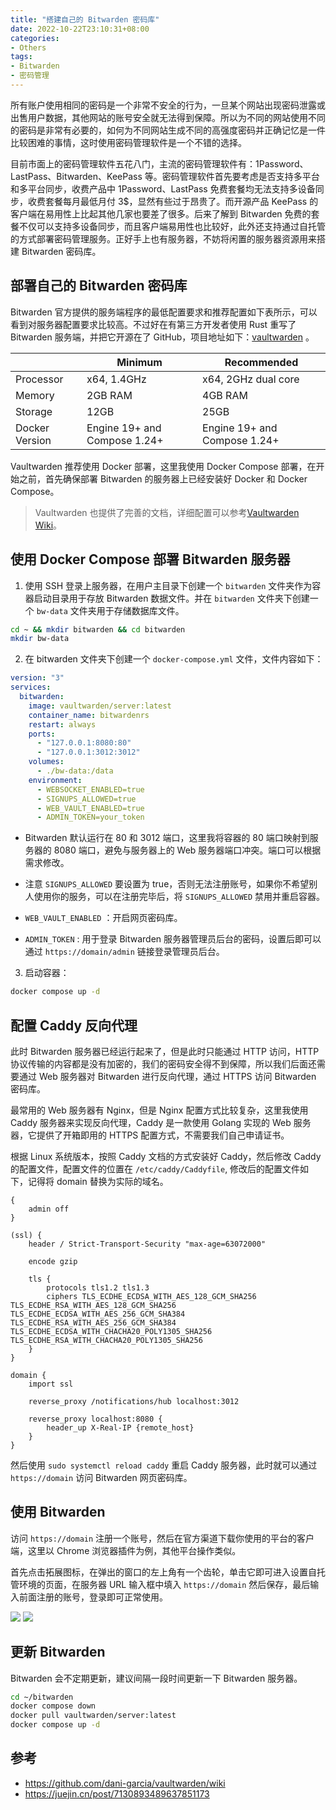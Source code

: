 ```yaml
---
title: "搭建自己的 Bitwarden 密码库"
date: 2022-10-22T23:10:31+08:00
categories: 
- Others
tags: 
- Bitwarden
- 密码管理
---
```


所有账户使用相同的密码是一个非常不安全的行为，一旦某个网站出现密码泄露或出售用户数据，其他网站的账号安全就无法得到保障。所以为不同的网站使用不同的密码是非常有必要的，如何为不同网站生成不同的高强度密码并正确记忆是一件比较困难的事情，这时使用密码管理软件是一个不错的选择。

目前市面上的密码管理软件五花八门，主流的密码管理软件有：1Password、LastPass、Bitwarden、KeePass 等。密码管理软件首先要考虑是否支持多平台和多平台同步，收费产品中 1Password、LastPass 免费套餐均无法支持多设备同步，收费套餐每月最低月付 3$，显然有些过于昂贵了。而开源产品 KeePass 的客户端在易用性上比起其他几家也要差了很多。后来了解到 Bitwarden 免费的套餐不仅可以支持多设备同步，而且客户端易用性也比较好，此外还支持通过自托管的方式部署密码管理服务。正好手上也有服务器，不妨将闲置的服务器资源用来搭建 Bitwarden 密码库。

## 部署自己的 Bitwarden 密码库

Bitwarden 官方提供的服务端程序的最低配置要求和推荐配置如下表所示，可以看到对服务器配置要求比较高。不过好在有第三方开发者使用 Rust 重写了 Bitwarden 服务端，并把它开源在了 GitHub，项目地址如下：[vaultwarden](https://github.com/dani-garcia/vaultwarden) 。

|                | Minimum                      | Recommended                  |
| -------------- | ---------------------------- | ---------------------------- |
| Processor      | x64, 1.4GHz                  | x64, 2GHz dual core          |
| Memory         | 2GB RAM                      | 4GB RAM                      |
| Storage        | 12GB                         | 25GB                         |
| Docker Version | Engine 19+ and Compose 1.24+ | Engine 19+ and Compose 1.24+ |

Vaultwarden 推荐使用 Docker 部署，这里我使用 Docker Compose 部署，在开始之前，首先确保部署 Bitwarden 的服务器上已经安装好 Docker 和 Docker Compose。

> Vaultwarden 也提供了完善的文档，详细配置可以参考[Vaultwarden Wiki](https://github.com/dani-garcia/vaultwarden/wiki)。

## 使用 Docker Compose 部署 Bitwarden 服务器

1. 使用 SSH 登录上服务器，在用户主目录下创建一个 `bitwarden` 文件夹作为容器启动目录用于存放 Bitwarden 数据文件。并在 `bitwarden` 文件夹下创建一个 `bw-data` 文件夹用于存储数据库文件。

```bash
cd ~ && mkdir bitwarden && cd bitwarden
mkdir bw-data
```

2. 在 bitwarden 文件夹下创建一个 `docker-compose.yml` 文件，文件内容如下：

```yml
version: "3"
services:
  bitwarden:
    image: vaultwarden/server:latest
    container_name: bitwardenrs
    restart: always
    ports:
      - "127.0.0.1:8080:80"
      - "127.0.0.1:3012:3012"
    volumes:
      - ./bw-data:/data
    environment:
      - WEBSOCKET_ENABLED=true
      - SIGNUPS_ALLOWED=true
      - WEB_VAULT_ENABLED=true
      - ADMIN_TOKEN=your_token
```

- Bitwarden 默认运行在 80 和 3012 端口，这里我将容器的 80 端口映射到服务器的 8080 端口，避免与服务器上的 Web 服务器端口冲突。端口可以根据需求修改。

- 注意 `SIGNUPS_ALLOWED` 要设置为 true，否则无法注册账号，如果你不希望别人使用你的服务，可以在注册完毕后，将 `SIGNUPS_ALLOWED` 禁用并重启容器。

- `WEB_VAULT_ENABLED` ：开启网页密码库。

- `ADMIN_TOKEN` : 用于登录 Bitwarden 服务器管理员后台的密码，设置后即可以通过 `https://domain/admin` 链接登录管理员后台。
3. 启动容器：

```bash
docker compose up -d
```

## 配置 Caddy 反向代理

此时 Bitwarden 服务器已经运行起来了，但是此时只能通过 HTTP 访问，HTTP 协议传输的内容都是没有加密的，我们的密码安全得不到保障，所以我们后面还需要通过 Web 服务器对 Bitwarden 进行反向代理，通过 HTTPS 访问 Bitwarden 密码库。

最常用的 Web 服务器有 Nginx，但是 Nginx 配置方式比较复杂，这里我使用 Caddy 服务器来实现反向代理，Caddy 是一款使用 Golang 实现的 Web 服务器，它提供了开箱即用的 HTTPS 配置方式，不需要我们自己申请证书。

根据 Linux 系统版本，按照 Caddy 文档的方式安装好 Caddy，然后修改 Caddy 的配置文件，配置文件的位置在 `/etc/caddy/Caddyfile`, 修改后的配置文件如下，记得将 domain 替换为实际的域名。

```
{
    admin off
}

(ssl) {
    header / Strict-Transport-Security "max-age=63072000"

    encode gzip

    tls {
        protocols tls1.2 tls1.3
        ciphers TLS_ECDHE_ECDSA_WITH_AES_128_GCM_SHA256 TLS_ECDHE_RSA_WITH_AES_128_GCM_SHA256 TLS_ECDHE_ECDSA_WITH_AES_256_GCM_SHA384 TLS_ECDHE_RSA_WITH_AES_256_GCM_SHA384 TLS_ECDHE_ECDSA_WITH_CHACHA20_POLY1305_SHA256 TLS_ECDHE_RSA_WITH_CHACHA20_POLY1305_SHA256
    }
}

domain {
    import ssl

    reverse_proxy /notifications/hub localhost:3012

    reverse_proxy localhost:8080 {
        header_up X-Real-IP {remote_host}
    }
}
```

然后使用 `sudo systemctl reload caddy` 重启 Caddy 服务器，此时就可以通过 `https://domain` 访问 Bitwarden 网页密码库。

## 使用 Bitwarden

访问 `https://domain` 注册一个账号，然后在官方渠道下载你使用的平台的客户端，这里以 Chrome 浏览器插件为例，其他平台操作类似。

首先点击拓展图标，在弹出的窗口的左上角有一个齿轮，单击它即可进入设置自托管环境的页面，在服务器 URL 输入框中填入 `https://domain` 然后保存，最后输入前面注册的账号，登录即可正常使用。

![](https://s2.loli.net/2022/10/23/snUqEM1IFC7oauH.png)
![](https://s2.loli.net/2022/10/23/1HeCjK6MZFsQ5zt.png)

## 更新 Bitwarden

Bitwarden 会不定期更新，建议间隔一段时间更新一下 Bitwarden 服务器。

```bash
cd ~/bitwarden
docker compose down
docker pull vaultwarden/server:latest
docker compose up -d
```

## 参考

- https://github.com/dani-garcia/vaultwarden/wiki
- https://juejin.cn/post/7130893489637851173
